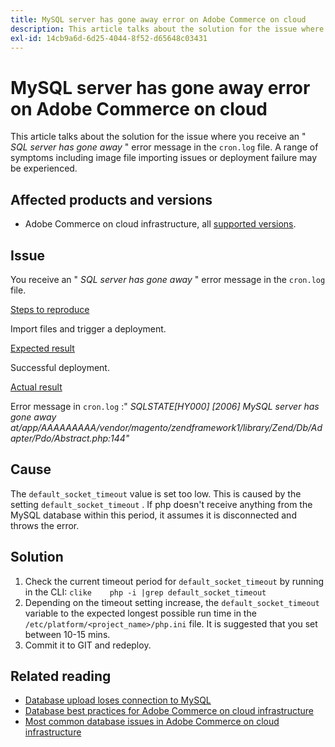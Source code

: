 ```yaml
---
title: MySQL server has gone away​ error on Adobe Commerce on cloud
description: This article talks about the solution for the issue where you receive an " *SQL server has gone away* " error message in the `cron.log` file. A range of symptoms including image file importing issues or deployment failure may be experienced.
exl-id: 14cb9a6d-6d25-4044-8f52-d65648c03431
---
```

# MySQL server has gone away​ error on Adobe Commerce on cloud

This article talks about the solution for the issue where you receive an " *SQL server has gone away* " error message in the `cron.log` file. A range of symptoms including image file importing issues or deployment failure may be experienced.

## Affected products and versions

* Adobe Commerce on cloud infrastructure, all [supported versions](https://magento.com/sites/default/files/magento-software-lifecycle-policy.pdf).

## Issue

You receive an " *SQL server has gone away* " error message in the `cron.log` file.

 <u>Steps to reproduce</u>

Import files and trigger a deployment.

 <u>Expected result</u>

Successful deployment.

 <u>Actual result</u>

Error message in `cron.log` :" *SQLSTATE\[HY000\] \[2006\] MySQL server has gone away at/app/AAAAAAAAA/vendor/magento/zendframework1/library/Zend/Db/Adapter/Pdo/Abstract.php:144"*

## Cause

The `default_socket_timeout` value is set too low. This is caused by the setting `default_socket_timeout` . If php doesn't receive anything from the MySQL database within this period, it assumes it is disconnected and throws the error.

## Solution

1. Check the current timeout period for `default_socket_timeout` by running in the CLI:    ```clike    php -i |grep default_socket_timeout    ```
1. Depending on the timeout setting increase, the `default_socket_timeout` variable to the expected longest possible run time in the `/etc/platform/<project_name>/php.ini` file. It is suggested that you set between 10-15 mins.
1. Commit it to GIT and redeploy.

## Related reading

* [Database upload loses connection to MySQL](/help/troubleshooting/database/database-upload-loses-connection-to-mysql.md)
* [Database best practices for Adobe Commerce on cloud infrastructure](https://experienceleague.adobe.com/docs/commerce-operations/implementation-playbook/best-practices/planning/database-on-cloud.html)
* [Most common database issues in Adobe Commerce on cloud infrastructure](https://experienceleague.adobe.com/docs/commerce-operations/implementation-playbook/best-practices/maintenance/resolve-database-performance-issues.html)
